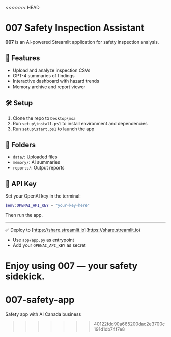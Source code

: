 <<<<<<< HEAD
# 007 Safety Inspection Assistant

**007** is an AI-powered Streamlit application for safety inspection analysis.

## 🚀 Features
- Upload and analyze inspection CSVs
- GPT-4 summaries of findings
- Interactive dashboard with hazard trends
- Memory archive and report viewer

## 🛠 Setup
1. Clone the repo to `Desktop\msa`
2. Run `setup\install.ps1` to install environment and dependencies
3. Run `setup\start.ps1` to launch the app

## 📁 Folders
- `data/`: Uploaded files
- `memory/`: AI summaries
- `reports/`: Output reports

## 🔐 API Key
Set your OpenAI key in the terminal:
```powershell
$env:OPENAI_API_KEY = "your-key-here"
```
Then run the app.

---

✅ Deploy to [https://share.streamlit.io](https://share.streamlit.io)
- Use `app/app.py` as entrypoint
- Add your `OPENAI_API_KEY` as secret

Enjoy using **007** — your safety sidekick.
=======
# 007-safety-app
Safety app with AI Canada business
>>>>>>> 40122fdd90a665200dac2e3700c191d1db74f7e8
